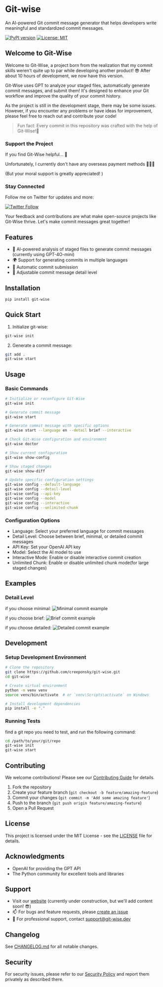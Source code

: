 # Git-wise

An AI-powered Git commit message generator that helps developers write meaningful and standardized commit messages.

[![PyPI version](https://badge.fury.io/py/git-wise.svg)](https://badge.fury.io/py/git-wise)
[![License: MIT](https://img.shields.io/badge/License-MIT-yellow.svg)](https://opensource.org/licenses/MIT)

## Welcome to Git-Wise

Welcome to Git-Wise, a project born from the realization that my commit skills weren't quite up to par while developing another product! 😎 After about 10 hours of development, we now have this version.

Git-Wise uses GPT to analyze your staged files, automatically generate commit messages, and submit them! It's designed to enhance your Git workflow and improve the quality of your commit history.

As the project is still in the development stage, there may be some issues. However, if you encounter any problems or have ideas for improvement, please feel free to reach out and contribute your code!

> Fun fact: Every commit in this repository was crafted with the help of Git-Wise!🫡

### Support the Project 

If you find Git-Wise helpful... 🤔

Unfortunately, I currently don't have any overseas payment methods 🥹🥹🥹

(But your moral support is greatly appreciated! )

<!-- [![Buy Me A Coffee](https://www.buymeacoffee.com/assets/img/custom_images/orange_img.png)](https://www.buymeacoffee.com/creeponsky) -->

### Stay Connected

Follow me on Twitter for updates and more:

[![Twitter Follow](https://img.shields.io/twitter/follow/creeponsky?style=social)](https://twitter.com/creeponsky)

Your feedback and contributions are what make open-source projects like Git-Wise thrive. Let's make commit messages great together!


## Features

- 🤖 AI-powered analysis of staged files to generate commit messages (currently using GPT-4O-mini)
- 🌍 Support for generating commits in multiple languages
- 🚀 Automatic commit submission
- 📏 Adjustable commit message detail level

## Installation

```bash
pip install git-wise
```
## Quick Start

1. Initialize git-wise:
```bash
git-wise init
```

2. Generate a commit message:
```bash
git add .
git-wise start
```

## Usage

### Basic Commands

```bash
# Initialize or reconfigure Git-Wise
git-wise init

# Generate commit message
git-wise start

# Generate commit message with specific options
git-wise start --language en --detail brief --interactive

# Check Git-Wise configuration and environment
git-wise doctor

# Show current configuration
git-wise show-config

# Show staged changes
git-wise show-diff

# Update specific configuration settings
git-wise config --default-language
git-wise config --detail-level
git-wise config --api-key
git-wise config --model
git-wise config --interactive
git-wise config --unlimited-chunk
```

### Configuration Options

- Language: Select your preferred language for commit messages
- Detail Level: Choose between brief, minimal, or detailed commit messages
- API Key: Set your OpenAI API key
- Model: Select the AI model to use
- Interactive Mode: Enable or disable interactive commit creation
- Unlimited Chunk: Enable or disable unlimited chunk mode(for large staged changes)

## Examples
### Detail Level

if you choose minimal:
![Minimal commit example](assets/Minimal.png)

if you choose brief:
![Brief commit example](assets/Brief.png)

if you choose detailed:
![Detailed commit example](assets/Detailed.png)


## Development

### Setup Development Environment

```bash
# Clone the repository
git clone https://github.com/creeponsky/git-wise.git
cd git-wise

# Create virtual environment
python -m venv venv
source venv/bin/activate  # or `venv\Scripts\activate` on Windows

# Install development dependencies
pip install -e "."
```

### Running Tests
find a git repo you need to test, and run the following command:
```bash
cd /path/to/your/git/repo
git-wise init
git-wise start
```

## Contributing

We welcome contributions! Please see our [Contributing Guide](CONTRIBUTING.md) for details.

1. Fork the repository
2. Create your feature branch (`git checkout -b feature/amazing-feature`)
3. Commit your changes (`git commit -m 'Add some amazing feature'`)
4. Push to the branch (`git push origin feature/amazing-feature`)
5. Open a Pull Request

## License

This project is licensed under the MIT License - see the [LICENSE](LICENSE) file for details.

## Acknowledgments

- OpenAI for providing the GPT API
- The Python community for excellent tools and libraries

## Support
- Visit our [website](https://git-wise.com) (currently under construction, but we'll add content soon! 😎)
- 📫 For bugs and feature requests, please [create an issue](https://github.com/creeponsky/git-wise/issues)
- 📧 For professional support, contact support@git-wise.dev

## Changelog

See [CHANGELOG.md](CHANGELOG.md) for all notable changes.

## Security

For security issues, please refer to our [Security Policy](SECURITY.md) and report them privately as described there.